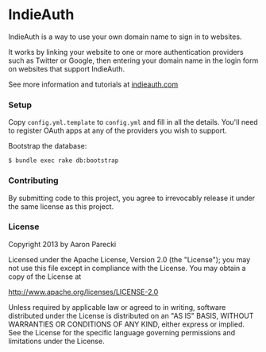 IndieAuth
=========

IndieAuth is a way to use your own domain name to sign in to websites.

It works by linking your website to one or more authentication providers such as Twitter or Google, then entering your domain name in the login form on websites that support IndieAuth.

See more information and tutorials at [indieauth.com](https://indieauth.com/)


### Setup

Copy `config.yml.template` to `config.yml` and fill in all the details. You'll need to register OAuth apps at any of the providers you wish to support.

Bootstrap the database:

```
$ bundle exec rake db:bootstrap
```


### Contributing

By submitting code to this project, you agree to irrevocably release it under the same license as this project.


### License

Copyright 2013 by Aaron Parecki

Licensed under the Apache License, Version 2.0 (the "License");
you may not use this file except in compliance with the License.
You may obtain a copy of the License at

http://www.apache.org/licenses/LICENSE-2.0

Unless required by applicable law or agreed to in writing, software
distributed under the License is distributed on an "AS IS" BASIS,
WITHOUT WARRANTIES OR CONDITIONS OF ANY KIND, either express or implied.
See the License for the specific language governing permissions and
limitations under the License.

